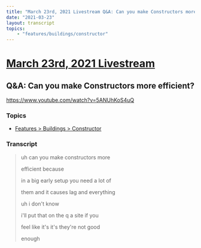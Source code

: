 ```yaml
---
title: "March 23rd, 2021 Livestream Q&A: Can you make Constructors more efficient?"
date: "2021-03-23"
layout: transcript
topics:
    - "features/buildings/constructor"
---
```

# [March 23rd, 2021 Livestream](../2021-03-23.md)
## Q&A: Can you make Constructors more efficient?
https://www.youtube.com/watch?v=5ANUhKoS4uQ

### Topics
* [Features > Buildings > Constructor](../topics/features/buildings/constructor.md)

### Transcript

> uh can you make constructors more
>
> efficient because
>
> in a big early setup you need a lot of
>
> them and it causes lag and everything
>
> uh i don't know
>
> i'll put that on the q a site if you
>
> feel like it's it's they're not good
>
> enough
